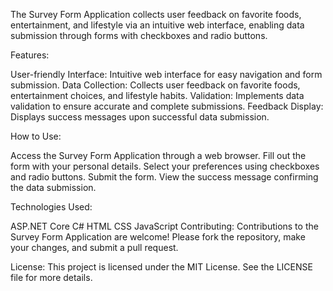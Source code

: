 The Survey Form Application collects user feedback on favorite foods, entertainment, and lifestyle via an intuitive web interface, enabling data submission through forms with checkboxes and radio buttons.

Features:

User-friendly Interface: Intuitive web interface for easy navigation and form submission. 
Data Collection: Collects user feedback on favorite foods, entertainment choices, and lifestyle habits. 
Validation: Implements data validation to ensure accurate and complete submissions. 
Feedback Display: Displays success messages upon successful data submission.

How to Use:

Access the Survey Form Application through a web browser.
Fill out the form with your personal details.
Select your preferences using checkboxes and radio buttons.
Submit the form. View the success message confirming the data submission.

Technologies Used:

ASP.NET Core C# HTML CSS JavaScript Contributing: Contributions to the Survey Form Application are welcome! Please fork the repository, make your changes, and submit a pull request.

License: This project is licensed under the MIT License. See the LICENSE file for more details.
